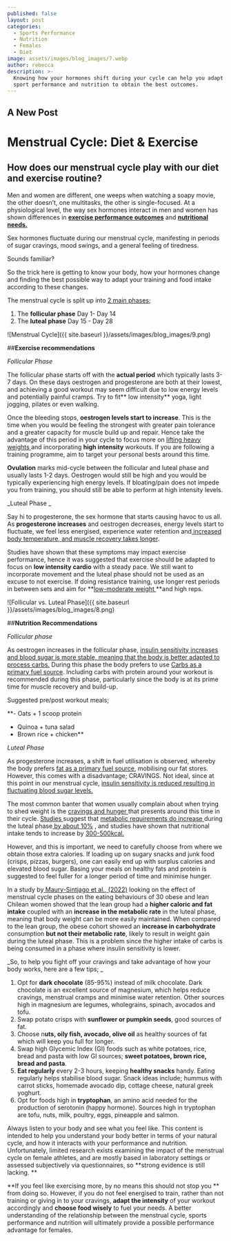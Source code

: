 ```yaml
---
published: false
layout: post
categories:
  - Sports Performance
  - Nutrition
  - Females
  - Diet
image: assets/images/blog_images/7.webp
author: rebecca
description: >-
  Knowing how your hormones shift during your cycle can help you adapt your
  sport performance and nutrition to obtain the best outcomes.
---
```

## A New Post
# **Menstrual Cycle: Diet & Exercise**

## How does our menstrual cycle play with our diet and exercise routine? 

Men and women are different, one weeps when watching a soapy movie, the other doesn’t, one multitasks,  the other is single-focused. At a physiological level, the way sex hormones interact in men and women has shown differences in **[exercise performance outcomes](https://www.mdpi.com/1660-4601/19/9/4946/htm)** and **[nutritional needs. ](https://jissn.biomedcentral.com/articles/10.1186/s12970-021-00422-8)**

Sex hormones fluctuate during our menstrual cycle, manifesting in periods of sugar cravings, mood swings, and a general feeling of tiredness.

Sounds familiar? 

So the trick here is getting to know your body, how your hormones change and finding the best possible way to adapt your training and food intake according to these changes. 

The menstrual cycle is split up into [2 main phases](https://www.ncbi.nlm.nih.gov/books/NBK279054/); 

1. The **follicular phase** Day 1- Day 14
2. The **luteal phase**  Day 15 - Day 28 

![Menstrual Cycle]({{ site.baseurl }}/assets/images/blog_images/9.png)

##**Exercise recommendations**

_Follicular Phase_

The follicular phase starts off with the **actual period** which typically lasts 3-7 days. On these days oestrogen and progesterone are both at their lowest, and achieving a good workout may seem difficult due to low energy levels and potentially painful cramps. Try to fit** low intensity** yoga, light jogging, pilates or even walking. 

Once the bleeding stops, **oestrogen levels start to increase**. This is the time when you would be feeling the strongest with greater pain tolerance and a greater capacity for muscle build up and repair. Hence take the advantage of this period in your cycle to focus more on [lifting heavy weights ](https://www.ncbi.nlm.nih.gov/pmc/articles/PMC4236309/)and incorporating **high intensity** workouts. If you are following a training programme, aim to target your personal bests around this time. 

**Ovulation** marks mid-cycle between the follicular and luteal phase and usually lasts 1-2 days. Oestrogen would still be high and you would be typically experiencing high energy levels. If bloating/pain does not impede you from training, you should still be able to perform at high intensity levels. 

_Luteal Phase _

Say hi to progesterone, the sex hormone that starts causing havoc to us all. As **progesterone increases** and oestrogen decreases, energy levels start to fluctuate, we feel less energised, experience water retention and[ increased body temperature, and muscle recovery takes longer](https://jissn.biomedcentral.com/articles/10.1186/s12970-021-00422-8). 

Studies have shown that these symptoms may impact exercise performance, hence it was suggested that exercise should be adapted to focus on **low intensity cardio** with a steady pace. We still want to incorporate movement and the luteal phase should not be used as an excuse to not exercise. If doing resistance training, use longer rest periods in between sets and aim for **[low-moderate weight ](https://www.ncbi.nlm.nih.gov/pmc/articles/PMC5376807/)**and high reps. 

![Follicular vs. Luteal Phase]({{ site.baseurl }}/assets/images/blog_images/8.png)

##**Nutrition Recommendations**

_Follicular phase_

As oestrogen increases in the follicular phase, [insulin sensitivity increases and blood sugar is more stable, meaning that the body is better adapted to process carbs.](https://jissn.biomedcentral.com/articles/10.1186/s12970-021-00422-8) During this phase the body prefers to use [Carbs as a primary fuel source](https://www.mdpi.com/978584). Including carbs with protein around your workout is recommended during this phase, particularly since the body is at its prime time for muscle recovery and build-up. 

Suggested pre/post workout meals; 

**- Oats + 1 scoop protein 
- Quinoa + tuna salad
- Brown rice + chicken**

_Luteal Phase_

As progesterone increases, a shift in fuel utilisation is observed, whereby the body prefers [fat as a primary fuel source](https://www.mdpi.com/978584), mobilising our fat stores. However, this comes with a disadvantage; CRAVINGS. Not ideal, since at this point in our menstrual cycle, [insulin sensitivity is reduced resulting in fluctuating blood sugar levels.](https://jissn.biomedcentral.com/articles/10.1186/s12970-021-00422-8)

The most common banter that women usually complain about when trying to shed weight is the [cravings and hunger ](https://www.sciencedirect.com/science/article/abs/pii/S0306453020301323)that presents around this time in their cycle. [Studies ](https://journals.plos.org/plosone/article?id=10.1371/journal.pone.0236025)suggest that [metabolic requirements do increase ](https://pubmed.ncbi.nlm.nih.gov/31981319/)during the luteal phase[ by about 10%](https://www.cambridge.org/core/journals/proceedings-of-the-nutrition-society/article/resting-metabolic-rate-and-the-menstrual-cycle/FA5305059409B786DB3C4AE19183ECFB) , and studies have shown that nutritional intake tends to increase by [300-500kcal. ](https://www.sciencedirect.com/science/article/abs/pii/S0003426616300919?via%3Dihub)

However, and this is important, we need to carefully choose from where we obtain those extra calories. If loading up on sugary snacks and junk food (crisps, pizzas, burgers), one can easily end up with surplus calories and elevated blood sugar. Basing your meals on healthy fats and protein is suggested to feel fuller for a longer period of time and minimise hunger. 

In a study by[ Maury-Sintjago et al., (2022)](https://www.mdpi.com/2072-6643/14/10/1997/htm) looking on the effect of menstrual cycle phases on the eating behaviours of 30 obese and lean Chilean women showed that the lean group had a **higher caloric and fat intake** coupled with an **increase in the metabolic rate** in the luteal phase, meaning that body weight can be more easily maintained. When compared to the lean group, the obese cohort showed an **increase in carbohydrate** consumption **but not their metabolic rate**, likely to result in weight gain during the luteal phase. This is a problem since the higher intake of carbs is being consumed in a phase where insulin sensitivity is lower.  

_So, to help you fight off your cravings and take advantage of how your body works, here are a few tips; _

1. Opt for **dark chocolate** (85-95%) instead of milk chocolate. Dark chocolate is an excellent source of magnesium, which helps reduce cravings, menstrual cramps and minimise water retention. Other sources high in magnesium are legumes, wholegrains, spinach, avocados and tofu. 
2. Swap potato crisps with **sunflower or pumpkin seeds**, good sources of fat.
3. Choose n**uts, oily fish, avocado, olive oil** as healthy sources of fat which will keep you full for longer. 
4. Swap high Glycemic Index (GI) foods such as white potatoes, rice, bread and pasta with low GI sources; **sweet potatoes, brown rice, bread and pasta**.
5. **Eat regularly** every 2-3 hours, keeping **healthy snacks** handy. Eating regularly helps stabilise blood sugar. Snack ideas include; hummus with carrot sticks, homemade avocado dip, cottage cheese, natural greek yoghurt. 
6. Opt for foods high in **tryptophan**, an amino acid needed for the production of serotonin (happy hormone). Sources high in tryptophan are tofu, nuts, milk, poultry, eggs, pineapple and salmon. 

Always listen to your body and see what you feel like. This content is intended to help you understand your body better in terms of your natural cycle, and how it interacts with your performance and nutrition. Unfortunately, limited research exists examining the impact of the menstrual cycle on female athletes, and are mostly based in laboratory settings or assessed subjectively via questionnaires, so **strong evidence is still lacking. **

**If you feel like exercising more, by no means this should not stop you ** from doing so. However, if you do not feel energised to train, rather than not training or giving in to your cravings, **adapt the intensity** of your workout accordingly and **choose food wisely** to fuel your needs. A better understanding of the relationship between the menstrual cycle, sports performance and nutrition will ultimately provide a possible performance advantage for females.
